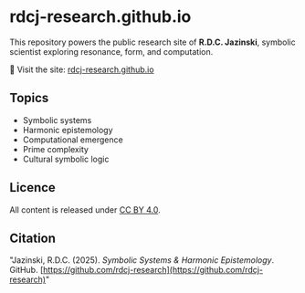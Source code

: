 # rdcj-research.github.io

This repository powers the public research site of **R.D.C. Jazinski**, symbolic scientist exploring resonance, form, and computation.

🔗 Visit the site: [rdcj-research.github.io](https://rdcj-research.github.io)

## Topics

- Symbolic systems
- Harmonic epistemology
- Computational emergence
- Prime complexity
- Cultural symbolic logic

## Licence

All content is released under [CC BY 4.0](https://creativecommons.org/licenses/by/4.0/).

## Citation

"Jazinski, R.D.C. (2025). *Symbolic Systems & Harmonic Epistemology*. GitHub. [https://github.com/rdcj-research](https://github.com/rdcj-research)"
